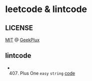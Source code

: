 # leetcode & lintcode

## LICENSE

[MIT](./LICENSE) @ [GeekPlux](https://github.com/geekplux)

## lintcode

- 407. Plus One `easy` `string` [code](./lintcode_407_plus_one_easy_string.js)